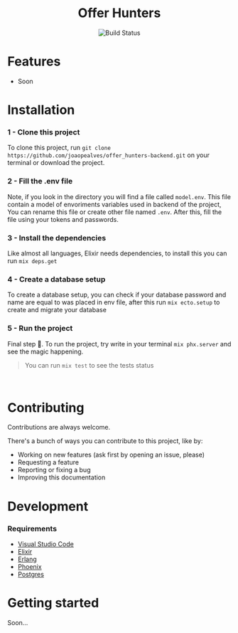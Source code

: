 <h1 align="center">Offer Hunters</h1>

<div align="center">

![Build Status](https://img.shields.io/badge/version%20-v1.0.0-1C1E26?labelColor=1C1E26&color=9466ff)

</div>

# Features

- Soon

# Installation

### 1 - Clone this project

To clone this project, run `git clone https://github.com/joaopealves/offer_hunters-backend.git` on your terminal or download the project.

### 2 - Fill the .env file

Note, if you look in the directory you will find a file called `model.env`. This file contain a model of envoriments variables used in backend of the project, You can rename this file or create other file named `.env`. After this, fill the file using your tokens and passwords.

### 3 - Install the dependencies

Like almost all languages, Elixir needs dependencies, to install this you can run `mix deps.get`

### 4 - Create a database setup

To create a database setup, you can check if your database password and name are equal to was placed in env file, after this run `mix ecto.setup` to create and migrate your database

### 5 - Run the project

Final step 🤩.
To run the project, try write in your terminal `mix phx.server` and see the magic happening.

> You can run `mix test` to see the tests status

 <br/>

# Contributing

Contributions are always welcome.

There's a bunch of ways you can contribute to this project, like by:

- Working on new features (ask first by opening an issue, please)
- Requesting a feature
- Reporting or fixing a bug
- Improving this documentation

# Development

### Requirements

- [Visual Studio Code](https://code.visualstudio.com/)
- [Elixir](https://elixir-lang.org)
- [Erlang](https://www.erlang.org)
- [Phoenix](https://phoenixframework.org)
- [Postgres](https://www.postgresql.org)

# Getting started

Soon...
